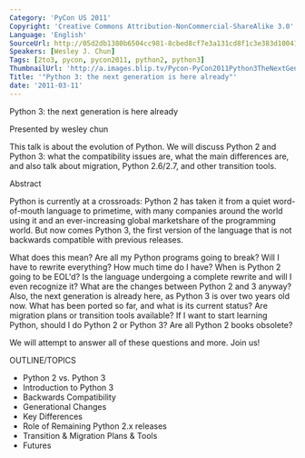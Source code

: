 ```yaml
---
Category: 'PyCon US 2011'
Copyright: 'Creative Commons Attribution-NonCommercial-ShareAlike 3.0'
Language: 'English'
SourceUrl: http://05d2db1380b6504cc981-8cbed8cf7e3a131cd8f1c3e383d10041.r93.cf2.rackcdn.com/pycon-us-2011/375_python-3-the-next-generation-is-here-already.mp4
Speakers: [Wesley J. Chun]
Tags: [2to3, pycon, pycon2011, python2, python3]
ThumbnailUrl: 'http://a.images.blip.tv/Pycon-PyCon2011Python3TheNextGenerationIsHereAlready624.png'
Title: '"Python 3: the next generation is here already"'
date: '2011-03-11'
---
```

Python 3: the next generation is here already

Presented by wesley chun

This talk is about the evolution of Python. We will discuss Python 2 and
Python 3: what the compatibility issues are, what the main differences are,
and also talk about migration, Python 2.6/2.7, and other transition tools.

Abstract

Python is currently at a crossroads: Python 2 has taken it from a quiet word-
of-mouth language to primetime, with many companies around the world using it
and an ever-increasing global marketshare of the programming world. But now
comes Python 3, the first version of the language that is not backwards
compatible with previous releases.

What does this mean? Are all my Python programs going to break? Will I have to
rewrite everything? How much time do I have? When is Python 2 going to be
EOL'd? Is the language undergoing a complete rewrite and will I even recognize
it? What are the changes between Python 2 and 3 anyway? Also, the next
generation is already here, as Python 3 is over two years old now. What has
been ported so far, and what is its current status? Are migration plans or
transition tools available? If I want to start learning Python, should I do
Python 2 or Python 3? Are all Python 2 books obsolete?

We will attempt to answer all of these questions and more. Join us!

OUTLINE/TOPICS

  * Python 2 vs. Python 3 
  * Introduction to Python 3 
  * Backwards Compatibility 
  * Generational Changes 
  * Key Differences 
  * Role of Remaining Python 2.x releases 
  * Transition & Migration Plans & Tools 
  * Futures 

